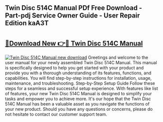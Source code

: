 ## Twin Disc 514C Manual PDf Free Download - Part-pdj Service Owner Guide - User Repair Edition kaA3T

# <h2><a href="http://bc61005.oget.top/?id=Twin+Disc+514C+Manual">🔗Download New 👉🔴 Twin Disc 514C Manual</a></h2>

[![Twin Disc 514C Manual new download](https://i.imgur.com/5g1atiW.png)](http://bc61005.oget.top/?id=Twin+Disc+514C+Manual)
Greetings and welcome to the user manual for your newly assembled Twin Disc 514C Manual. This manual is specifically designed to help you get started with your product and provide you with a thorough understanding of its features, functions, and capabilities. You will find step-by-step instructions for installation, usage, maintenance, and troubleshooting. Step-by-Step Setup Guide Follow these steps for a seamless and successful setup experience. With features like list of features, your new Twin Disc 514C Manual is designed to simplify your tasks and empower you to achieve more. It's our hope that the Twin Disc 514C Manual has been a valuable asset as you navigate the functions of your new product. Should you have any questions or concerns, please do not hesitate to contact our customer support team.
